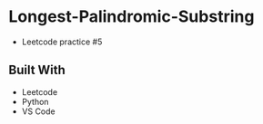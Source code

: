 # Longest-Palindromic-Substring
- Leetcode practice #5

## Built With
- Leetcode
- Python
- VS Code
